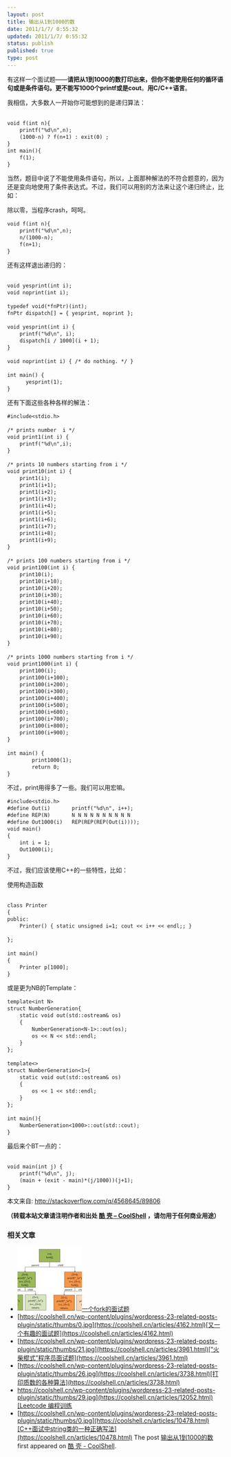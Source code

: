 ```yaml
---
layout: post
title: 输出从1到1000的数
date: 2011/1/7/ 0:55:32
updated: 2011/1/7/ 0:55:32
status: publish
published: true
type: post
---
```


有这样一个面试题——**请把从1到1000的数打印出来，但你不能使用任何的循环语句或是条件语句。更不能写1000个printf或是cout**。**用C/C++语言**。


我相信，大多数人一开始你可能想到的是递归算法：



```

void f(int n){
    printf("%d\n",n);
    (1000-n) ? f(n+1) : exit(0) ;
}
int main(){
    f(1);
}

```

当然，题目中说了不能使用条件语句，所以，上面那种解法的不符合题意的，因为还是变向地使用了条件表达式。不过，我们可以用别的方法来让这个递归终止，比如：


除以零，当程序crash，呵呵。



```
void f(int n){
    printf("%d\n",n);
    n/(1000-n);
    f(n+1);
}
```

还有这样退出递归的：




```

void yesprint(int i);
void noprint(int i);

typedef void(*fnPtr)(int);
fnPtr dispatch[] = { yesprint, noprint };

void yesprint(int i) {
    printf("%d\n", i);
    dispatch[i / 1000](i + 1);
}

void noprint(int i) { /* do nothing. */ }

int main() {
      yesprint(1);
}

```

还有下面这些各种各样的解法：



```
#include<stdio.h>

/* prints number  i */
void print1(int i) {
    printf("%d\n",i);
}

/* prints 10 numbers starting from i */
void print10(int i) {
    print1(i);
    print1(i+1);
    print1(i+2);
    print1(i+3);
    print1(i+4);
    print1(i+5);
    print1(i+6);
    print1(i+7);
    print1(i+8);
    print1(i+9);
}

/* prints 100 numbers starting from i */
void print100(int i) {
    print10(i);
    print10(i+10);
    print10(i+20);
    print10(i+30);
    print10(i+40);
    print10(i+50);
    print10(i+60);
    print10(i+70);
    print10(i+80);
    print10(i+90);
}

/* prints 1000 numbers starting from i */
void print1000(int i) {
    print100(i);
    print100(i+100);
    print100(i+200);
    print100(i+300);
    print100(i+400);
    print100(i+500);
    print100(i+600);
    print100(i+700);
    print100(i+800);
    print100(i+900);
}

int main() {
        print1000(1);
        return 0;
}
```

不过，print用得多了一些。我们可以用宏嘛。



```
#include<stdio.h>
#define Out(i)       printf("%d\n", i++);
#define REP(N)       N N N N N N N N N N
#define Out1000(i)   REP(REP(REP(Out(i))));
void main()
{
    int i = 1;
    Out1000(i);
}
```

不过，我们应该使用C++的一些特性，比如：


使用构造函数



```

class Printer
{
public:
    Printer() { static unsigned i=1; cout << i++ << endl;; }

};

int main()
{
    Printer p[1000];
}

```

或是更为NB的Template：



```
template<int N>
struct NumberGeneration{
    static void out(std::ostream& os)
    {
        NumberGeneration<N-1>::out(os);
        os << N << std::endl;
    }
};

template<>
struct NumberGeneration<1>{
    static void out(std::ostream& os)
    {
        os << 1 << std::endl;
    }
};

int main(){
    NumberGeneration<1000>::out(std::cout);
}
```

最后来个BT一点的：



```

void main(int j) {
    printf("%d\n", j);
    (main + (exit - main)*(j/1000))(j+1);
}

```

本文来自: <http://stackoverflow.com/q/4568645/89806>



**（转载本站文章请注明作者和出处 [酷 壳 – CoolShell](https://coolshell.cn/) ，请勿用于任何商业用途）**



### 相关文章

* [![一个fork的面试题](../wp-content/uploads/2012/07/fork01jpg-150x150.jpg)](https://coolshell.cn/articles/7965.html)[一个fork的面试题](https://coolshell.cn/articles/7965.html)
* [https://coolshell.cn/wp-content/plugins/wordpress-23-related-posts-plugin/static/thumbs/0.jpg](https://coolshell.cn/articles/4162.html)[又一个有趣的面试题](https://coolshell.cn/articles/4162.html)
* [https://coolshell.cn/wp-content/plugins/wordpress-23-related-posts-plugin/static/thumbs/21.jpg](https://coolshell.cn/articles/3961.html)[“火柴棍式”程序员面试题](https://coolshell.cn/articles/3961.html)
* [https://coolshell.cn/wp-content/plugins/wordpress-23-related-posts-plugin/static/thumbs/26.jpg](https://coolshell.cn/articles/3738.html)[打印质数的各种算法](https://coolshell.cn/articles/3738.html)
* [https://coolshell.cn/wp-content/plugins/wordpress-23-related-posts-plugin/static/thumbs/29.jpg](https://coolshell.cn/articles/12052.html)[Leetcode 编程训练](https://coolshell.cn/articles/12052.html)
* [https://coolshell.cn/wp-content/plugins/wordpress-23-related-posts-plugin/static/thumbs/0.jpg](https://coolshell.cn/articles/10478.html)[C++面试中string类的一种正确写法](https://coolshell.cn/articles/10478.html)
The post [输出从1到1000的数](https://coolshell.cn/articles/3445.html) first appeared on [酷 壳 - CoolShell](https://coolshell.cn).